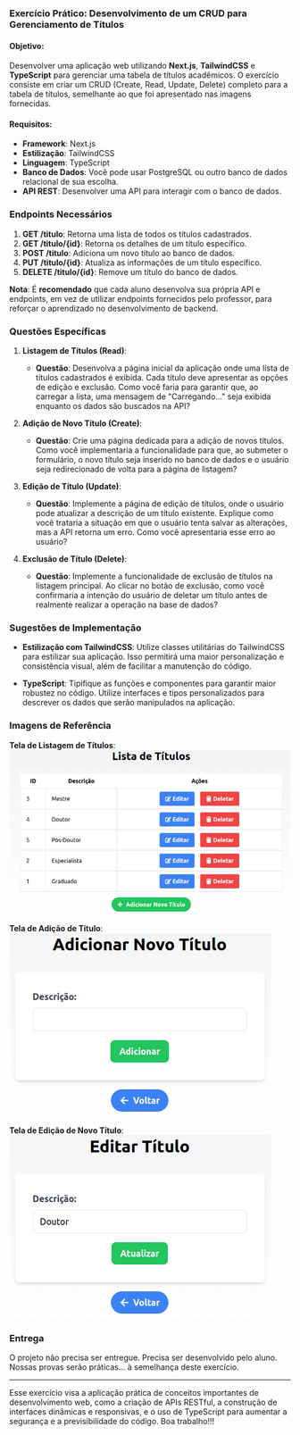 ### Exercício Prático: Desenvolvimento de um CRUD para Gerenciamento de Títulos

#### Objetivo:
Desenvolver uma aplicação web utilizando **Next.js**, **TailwindCSS** e **TypeScript** para gerenciar uma tabela de títulos acadêmicos. O exercício consiste em criar um CRUD (Create, Read, Update, Delete) completo para a tabela de títulos, semelhante ao que foi apresentado nas imagens fornecidas.

#### Requisitos:
- **Framework**: Next.js
- **Estilização**: TailwindCSS
- **Linguagem**: TypeScript
- **Banco de Dados**: Você pode usar PostgreSQL ou outro banco de dados relacional de sua escolha.
- **API REST**: Desenvolver uma API para interagir com o banco de dados.

### Endpoints Necessários
1. **GET /titulo**: Retorna uma lista de todos os títulos cadastrados.
2. **GET /titulo/{id}**: Retorna os detalhes de um título específico.
3. **POST /titulo**: Adiciona um novo título ao banco de dados.
4. **PUT /titulo/{id}**: Atualiza as informações de um título específico.
5. **DELETE /titulo/{id}**: Remove um título do banco de dados.

**Nota**: É **recomendado** que cada aluno desenvolva sua própria API e endpoints, em vez de utilizar endpoints fornecidos pelo professor, para reforçar o aprendizado no desenvolvimento de backend.

### Questões Específicas

1. **Listagem de Títulos (Read)**:
   - **Questão**: Desenvolva a página inicial da aplicação onde uma lista de títulos cadastrados é exibida. Cada título deve apresentar as opções de edição e exclusão. Como você faria para garantir que, ao carregar a lista, uma mensagem de "Carregando..." seja exibida enquanto os dados são buscados na API?

2. **Adição de Novo Título (Create)**:
   - **Questão**: Crie uma página dedicada para a adição de novos títulos. Como você implementaria a funcionalidade para que, ao submeter o formulário, o novo título seja inserido no banco de dados e o usuário seja redirecionado de volta para a página de listagem?

3. **Edição de Título (Update)**:
   - **Questão**: Implemente a página de edição de títulos, onde o usuário pode atualizar a descrição de um título existente. Explique como você trataria a situação em que o usuário tenta salvar as alterações, mas a API retorna um erro. Como você apresentaria esse erro ao usuário?

4. **Exclusão de Título (Delete)**:
   - **Questão**: Implemente a funcionalidade de exclusão de títulos na listagem principal. Ao clicar no botão de exclusão, como você confirmaria a intenção do usuário de deletar um título antes de realmente realizar a operação na base de dados?

### Sugestões de Implementação

- **Estilização com TailwindCSS**: Utilize classes utilitárias do TailwindCSS para estilizar sua aplicação. Isso permitirá uma maior personalização e consistência visual, além de facilitar a manutenção do código.
  
- **TypeScript**: Tipifique as funções e componentes para garantir maior robustez no código. Utilize interfaces e tipos personalizados para descrever os dados que serão manipulados na aplicação.

### Imagens de Referência

**Tela de Listagem de Títulos**:
![Listagem de Títulos](./img/crud.titulo.01.png)

**Tela de Adição de Título**:
![Edição de Título](./img/crud.titulo.02.png)

**Tela de Edição de Novo Título**:
![Adição de Novo Título](./img/crud.titulo.03.png)

### Entrega
O projeto não precisa ser entregue. Precisa ser desenvolvido pelo aluno. Nossas provas serão práticas... à semelhança deste exercício.

---

Esse exercício visa a aplicação prática de conceitos importantes de desenvolvimento web, como a criação de APIs RESTful, a construção de interfaces dinâmicas e responsivas, e o uso de TypeScript para aumentar a segurança e a previsibilidade do código. Boa trabalho!!!

